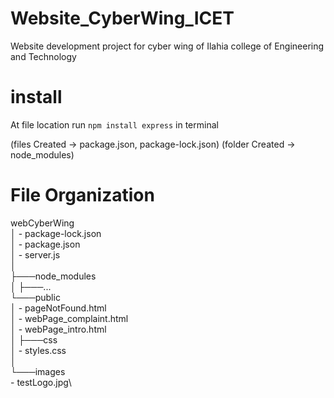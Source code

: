 # Website_CyberWing_ICET
Website development project for cyber wing of Ilahia college of Engineering and Technology


# install
At file location run 
`npm install express`
in terminal

(files Created -> package.json, package-lock.json)
(folder Created -> node_modules)


# File Organization

webCyberWing\
│  - package-lock.json\
│  - package.json\
│  - server.js\
│\
├───node_modules\
│   ├───...\
└───public\
    │  - pageNotFound.html\
    │  - webPage_complaint.html\
    │  - webPage_intro.html\
    │
    ├───css\
    │      - styles.css\
    │\
    └───images\
           - testLogo.jpg\
